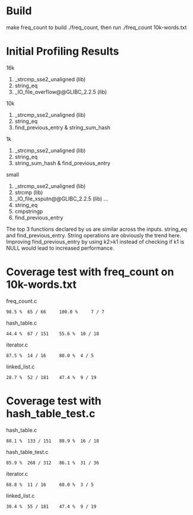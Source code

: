 # Build
make freq_count to build ./freq_count, then run ./freq_count 10k-words.txt

# Initial Profiling Results
16k
1. _strcmp_sse2_unaligned (lib)
2. string_eq
3. _IO_file_overflow@@GLIBC_2.2.5 (lib)

10k
1. _strcmp_sse2_unaligned (lib)
2. string_eq
3. find_previous_entry & string_sum_hash

1k
1. _strcmp_sse2_unaligned (lib)
2. string_eq
3. string_sum_hash & find_previous_entry

small
1. _strcmp_sse2_unaligned (lib)
2. strcmp (lib)
3. _IO_file_xsputn@@GLIBC_2.2.5 (lib)
...
8. string_eq
10. cmpstringp
11. find_previous_entry

The top 3 functions declared by us are similar across the inputs. string_eq and find_previous_entry. String operations are obviously the trend here. Improving find_previous_entry by using k2>k1 instead of checking if k1 is NULL would lead to increased performance. 


# Coverage test with freq_count on 10k-words.txt
freq_count.c 	

	98.5 % 	65 / 66 	100.0 % 	7 / 7

hash_table.c 	

	44.4 % 	67 / 151 	55.6 % 	10 / 18

iterator.c 	

	87.5 % 	14 / 16 	80.0 % 	4 / 5

linked_list.c 	

	28.7 % 	52 / 181 	47.4 % 	9 / 19


# Coverage test with hash_table_test.c
hash_table.c 	

	88.1 % 	133 / 151 	88.9 % 	16 / 18

hash_table_test.c 	

	85.9 % 	268 / 312 	86.1 % 	31 / 36

iterator.c 	

	68.8 % 	11 / 16 	60.0 % 	3 / 5

linked_list.c 	

	30.4 % 	55 / 181 	47.4 % 	9 / 19